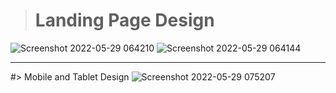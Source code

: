 ># Landing Page Design
![Screenshot 2022-05-29 064210](https://user-images.githubusercontent.com/56185049/170852781-f9d0ac1d-7bf4-4e34-8d50-f888198b755d.png)
![Screenshot 2022-05-29 064144](https://user-images.githubusercontent.com/56185049/170852787-288238fa-36f2-4296-99b6-f91cfc8a035d.png)
______________________________
#> Mobile and Tablet Design
![Screenshot 2022-05-29 075207](https://user-images.githubusercontent.com/56185049/170852798-88d080ee-8a5a-416e-a1e4-7e21990ee4d7.png)
